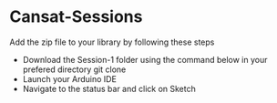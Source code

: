 # Cansat-Sessions

Add the zip file to your library by following these steps
* Download the Session-1 folder using the command below in your prefered directory
git clone 
* Launch your Arduino IDE
* Navigate to the status bar and click on Sketch
